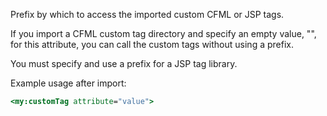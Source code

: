 Prefix by which to access the imported custom CFML or JSP tags.

If you import a CFML custom tag directory and specify an empty value, "", for this attribute, you can call the custom tags without using a prefix. 

You must specify and use a prefix for a JSP tag library.

Example usage after import:

```cfml
<my:customTag attribute="value">
```